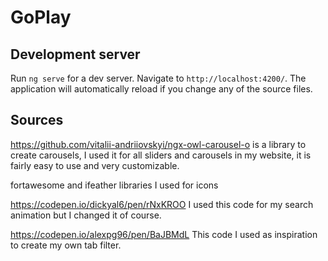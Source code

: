 # GoPlay

## Development server

Run `ng serve` for a dev server. Navigate to `http://localhost:4200/`. The application will automatically reload if you change any of the source files.


## Sources

https://github.com/vitalii-andriiovskyi/ngx-owl-carousel-o  is a library to create carousels, I used it for all sliders and carousels in my website, it is fairly easy to use and very customizable.

fortawesome and ifeather libraries I used for icons

https://codepen.io/dickyal6/pen/rNxKROO I used this code for my search animation but I changed it of course.

https://codepen.io/alexpg96/pen/BaJBMdL This code I used as inspiration to create my own tab filter.